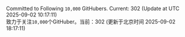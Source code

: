 Committed to Following `10,000` GitHubers. Current: <!-- FOLLOWING_COUNT -->302<!-- FOLLOWING_COUNT --> (Update at UTC <!-- LAST_UPDATED -->2025-09-02 10:17:11<!-- LAST_UPDATED -->)<br>
致力于关注`10,000`个GitHuber。当前：<!-- FOLLOWING_COUNT -->302<!-- FOLLOWING_COUNT --> (更新于北京时间 <!-- LAST_UPDATED_CST -->2025-09-02 18:17:11<!-- LAST_UPDATED_CST -->)
